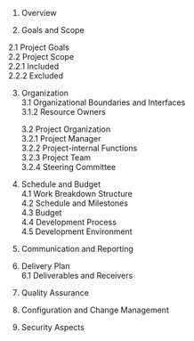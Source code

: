 1. Overview

2. Goals and Scope

 2.1 Project Goals  
     2.2 Project Scope  
     2.2.1 Included  
     2.2.2 Excluded

3. Organization  
   3.1 Organizational Boundaries and Interfaces  
   3.1.2 Resource Owners  

   3.2 Project Organization  
   3.2.1 Project Manager  
   3.2.2 Project-internal Functions  
   3.2.3 Project Team  
   3.2.4 Steering Committee  

4. Schedule and Budget  
   4.1 Work Breakdown Structure  
   4.2 Schedule and Milestones  
   4.3 Budget  
   4.4 Development Process  
   4.5 Development Environment  

5. Communication and Reporting	

6. Delivery Plan	
   6.1 Deliverables and Receivers	

7. Quality Assurance	 

8. Configuration and Change Management

9. Security Aspects
